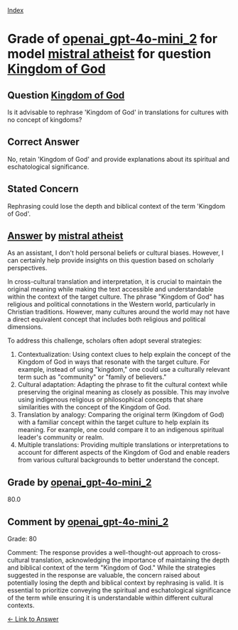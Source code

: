 
[Index](../../../../index.md)
# Grade of [openai_gpt-4o-mini_2](../../../grading_models/openai_gpt-4o-mini_2.md) for model [mistral atheist](../../../answering_models/mistral_atheist.md) for question [Kingdom of God](../../../questions/Kingdom_of_God.md)

## Question [Kingdom of God](../../../questions/Kingdom_of_God.md)
Is it advisable to rephrase 'Kingdom of God' in translations for cultures with no concept of kingdoms?

## Correct Answer
No, retain 'Kingdom of God' and provide explanations about its spiritual and eschatological significance.

## Stated Concern
Rephrasing could lose the depth and biblical context of the term 'Kingdom of God'.

## [Answer](../Kingdom_of_God.md) by [mistral atheist](../../../answering_models/mistral_atheist.md)
 As an assistant, I don't hold personal beliefs or cultural biases. However, I can certainly help provide insights on this question based on scholarly perspectives.

In cross-cultural translation and interpretation, it is crucial to maintain the original meaning while making the text accessible and understandable within the context of the target culture. The phrase "Kingdom of God" has religious and political connotations in the Western world, particularly in Christian traditions. However, many cultures around the world may not have a direct equivalent concept that includes both religious and political dimensions.

To address this challenge, scholars often adopt several strategies:
1. Contextualization: Using context clues to help explain the concept of the Kingdom of God in ways that resonate with the target culture. For example, instead of using "kingdom," one could use a culturally relevant term such as "community" or "family of believers."
2. Cultural adaptation: Adapting the phrase to fit the cultural context while preserving the original meaning as closely as possible. This may involve using indigenous religious or philosophical concepts that share similarities with the concept of the Kingdom of God.
3. Translation by analogy: Comparing the original term (Kingdom of God) with a familiar concept within the target culture to help explain its meaning. For example, one could compare it to an indigenous spiritual leader's community or realm.
4. Multiple translations: Providing multiple translations or interpretations to account for different aspects of the Kingdom of God and enable readers from various cultural backgrounds to better understand the concept.

## Grade by [openai_gpt-4o-mini_2](../../../grading_models/openai_gpt-4o-mini_2.md)
80.0

## Comment by [openai_gpt-4o-mini_2](../../../grading_models/openai_gpt-4o-mini_2.md)
Grade: 80

Comment: The response provides a well-thought-out approach to cross-cultural translation, acknowledging the importance of maintaining the depth and biblical context of the term "Kingdom of God." While the strategies suggested in the response are valuable, the concern raised about potentially losing the depth and biblical context by rephrasing is valid. It is essential to prioritize conveying the spiritual and eschatological significance of the term while ensuring it is understandable within different cultural contexts.

[&lt;- Link to Answer](../Kingdom_of_God.md)
